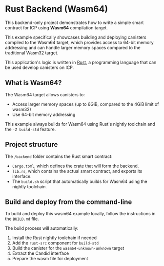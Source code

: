 # Rust Backend (Wasm64)

This backend-only project demonstrates how to write a simple smart contract for ICP using **Wasm64** compilation target.

This example specifically showcases building and deploying canisters compiled to the Wasm64 target, which provides access to 64-bit memory addressing and can handle larger memory spaces compared to the traditional Wasm32 target.

This application's logic is written in [Rust](https://internetcomputer.org/docs/building-apps/developer-tools/cdks/rust/intro-to-rust), a programming language that can be used develop canisters on ICP.

## What is Wasm64?

The Wasm64 target allows canisters to:
- Access larger memory spaces (up to 6GiB, compared to the 4GiB limit of wasm32)
- Use 64-bit memory addressing

This example always builds for Wasm64 using Rust's nightly toolchain and the `-Z build-std` feature.

## Project structure

The `/backend` folder contains the Rust smart contract:

- `Cargo.toml`, which defines the crate that will form the backend.
- `lib.rs`, which contains the actual smart contract, and exports its interface.
- The `build.sh` script that automatically builds for Wasm64 using the nightly toolchain.

## Build and deploy from the command-line

To build and deploy this wasm64 example locally, follow the instructions in the `BUILD.md` file.

The build process will automatically:
1. Install the Rust nightly toolchain if needed
2. Add the `rust-src` component for `build-std`
3. Build the canister for the `wasm64-unknown-unknown` target
4. Extract the Candid interface
5. Prepare the wasm file for deployment

